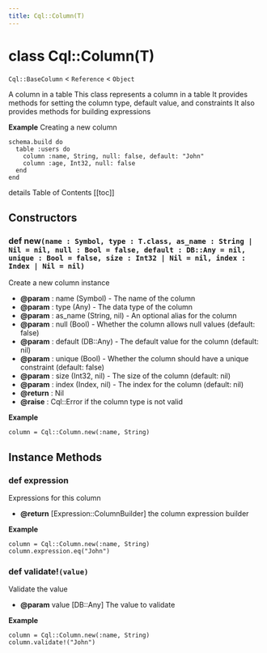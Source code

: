 ```yaml
---
title: Cql::Column(T)
---
```


# class Cql::Column(T)

`Cql::BaseColumn` < `Reference` < `Object`

A column in a table This class represents a column in a table It provides methods for setting the column type, default value, and constraints It also provides methods for building expressions

**Example** Creating a new column

```crystal
schema.build do
  table :users do
    column :name, String, null: false, default: "John"
    column :age, Int32, null: false
  end
end
```

details Table of Contents \[\[toc]]

## Constructors

### def new`(name : Symbol, type : T.class, as_name : String | Nil = nil, null : Bool = false, default : DB::Any = nil, unique : Bool = false, size : Int32 | Nil = nil, index : Index | Nil = nil)`

Create a new column instance

* **@param** : name (Symbol) - The name of the column
* **@param** : type (Any) - The data type of the column
* **@param** : as\_name (String, nil) - An optional alias for the column
* **@param** : null (Bool) - Whether the column allows null values (default: false)
* **@param** : default (DB::Any) - The default value for the column (default: nil)
* **@param** : unique (Bool) - Whether the column should have a unique constraint (default: false)
* **@param** : size (Int32, nil) - The size of the column (default: nil)
* **@param** : index (Index, nil) - The index for the column (default: nil)
* **@return** : Nil
* **@raise** : Cql::Error if the column type is not valid

**Example**

```crystal
column = Cql::Column.new(:name, String)
```

## Instance Methods

### def expression

Expressions for this column

* **@return** \[Expression::ColumnBuilder] the column expression builder

**Example**

```crystal
column = Cql::Column.new(:name, String)
column.expression.eq("John")
```

### def validate!`(value)`

Validate the value

* **@param** value \[DB::Any] The value to validate

**Example**

```crystal
column = Cql::Column.new(:name, String)
column.validate!("John")
```
